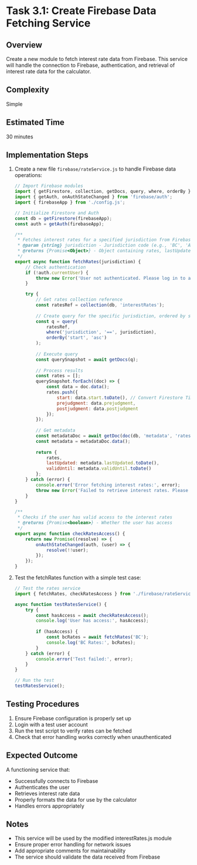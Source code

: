# Task 3.1: Create Firebase Data Fetching Service

## Overview
Create a new module to fetch interest rate data from Firebase. This service will handle the connection to Firebase, authentication, and retrieval of interest rate data for the calculator.

## Complexity
Simple

## Estimated Time
30 minutes

## Implementation Steps

1. Create a new file `firebase/rateService.js` to handle Firebase data operations:
   ```javascript
   // Import Firebase modules
   import { getFirestore, collection, getDocs, query, where, orderBy } from 'firebase/firestore';
   import { getAuth, onAuthStateChanged } from 'firebase/auth';
   import { firebaseApp } from './config.js';

   // Initialize Firestore and Auth
   const db = getFirestore(firebaseApp);
   const auth = getAuth(firebaseApp);

   /**
    * Fetches interest rates for a specified jurisdiction from Firebase
    * @param {string} jurisdiction - Jurisdiction code (e.g., 'BC', 'AB', 'ON')
    * @returns {Promise<Object>} - Object containing rates, lastUpdated, and validUntil
    */
   export async function fetchRates(jurisdiction) {
       // Check authentication
       if (!auth.currentUser) {
           throw new Error('User not authenticated. Please log in to access interest rates.');
       }

       try {
           // Get rates collection reference
           const ratesRef = collection(db, 'interestRates');
           
           // Create query for the specific jurisdiction, ordered by start date
           const q = query(
               ratesRef,
               where('jurisdiction', '==', jurisdiction),
               orderBy('start', 'asc')
           );
           
           // Execute query
           const querySnapshot = await getDocs(q);
           
           // Process results
           const rates = [];
           querySnapshot.forEach((doc) => {
               const data = doc.data();
               rates.push({
                   start: data.start.toDate(), // Convert Firestore Timestamp to JS Date
                   prejudgment: data.prejudgment,
                   postjudgment: data.postjudgment
               });
           });
           
           // Get metadata
           const metadataDoc = await getDoc(doc(db, 'metadata', 'ratesInfo'));
           const metadata = metadataDoc.data();
           
           return {
               rates,
               lastUpdated: metadata.lastUpdated.toDate(),
               validUntil: metadata.validUntil.toDate()
           };
       } catch (error) {
           console.error('Error fetching interest rates:', error);
           throw new Error('Failed to retrieve interest rates. Please try again later.');
       }
   }

   /**
    * Checks if the user has valid access to the interest rates
    * @returns {Promise<boolean>} - Whether the user has access
    */
   export async function checkRatesAccess() {
       return new Promise((resolve) => {
           onAuthStateChanged(auth, (user) => {
               resolve(!!user);
           });
       });
   }
   ```

2. Test the fetchRates function with a simple test case:
   ```javascript
   // Test the rates service
   import { fetchRates, checkRatesAccess } from './firebase/rateService.js';

   async function testRatesService() {
       try {
           const hasAccess = await checkRatesAccess();
           console.log('User has access:', hasAccess);
           
           if (hasAccess) {
               const bcRates = await fetchRates('BC');
               console.log('BC Rates:', bcRates);
           }
       } catch (error) {
           console.error('Test failed:', error);
       }
   }

   // Run the test
   testRatesService();
   ```

## Testing Procedures
1. Ensure Firebase configuration is properly set up
2. Login with a test user account
3. Run the test script to verify rates can be fetched
4. Check that error handling works correctly when unauthenticated

## Expected Outcome
A functioning service that:
- Successfully connects to Firebase
- Authenticates the user
- Retrieves interest rate data
- Properly formats the data for use by the calculator
- Handles errors appropriately

## Notes
- This service will be used by the modified interestRates.js module
- Ensure proper error handling for network issues
- Add appropriate comments for maintainability
- The service should validate the data received from Firebase
